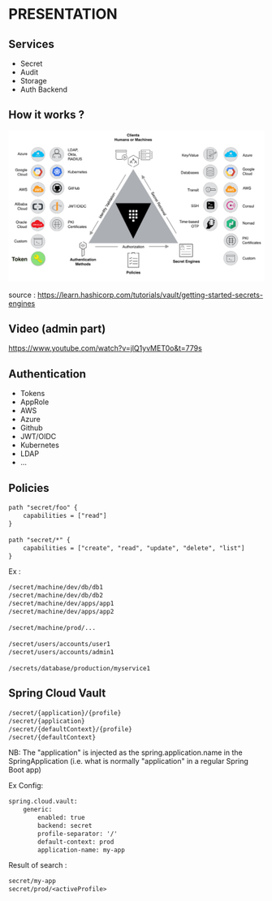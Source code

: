 # PRESENTATION

## Services

- Secret
- Audit
- Storage
- Auth Backend

## How it works ?

![Secrets engine](vault-secrets-engine-shema.png)


source : https://learn.hashicorp.com/tutorials/vault/getting-started-secrets-engines

## Video (admin part)

https://www.youtube.com/watch?v=jlQ1yvMET0o&t=779s

## Authentication

- Tokens
- AppRole
- AWS
- Azure
- Github
- JWT/OIDC
- Kubernetes
- LDAP
- ...

## Policies

    path "secret/foo" {
        capabilities = ["read"]
    }

    path "secret/*" {
        capabilities = ["create", "read", "update", "delete", "list"]
    }

Ex :

    /secret/machine/dev/db/db1
    /secret/machine/dev/db/db2
    /secret/machine/dev/apps/app1
    /secret/machine/dev/apps/app2

    /secret/machine/prod/...

    /secret/users/accounts/user1
    /secret/users/accounts/admin1

    /secrets/database/production/myservice1


## Spring Cloud Vault 

    /secret/{application}/{profile}
    /secret/{application}
    /secret/{defaultContext}/{profile}
    /secret/{defaultContext}


NB: The "application" is injected as the spring.application.name in the SpringApplication (i.e. what is normally "application" in a regular Spring Boot app)


Ex Config:

    spring.cloud.vault:
        generic:
            enabled: true
            backend: secret
            profile-separator: '/'
            default-context: prod
            application-name: my-app


Result of search :

    secret/my-app
    secret/prod/<activeProfile>
